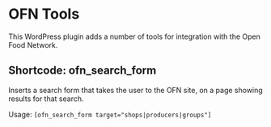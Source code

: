 # OFN Tools

This WordPress plugin adds a number of tools for integration with the Open Food Network.


## Shortcode: ofn_search_form

Inserts a search form that takes the user to the OFN site, on a page showing results
for that search.

Usage: `[ofn_search_form target="shops|producers|groups"]`
